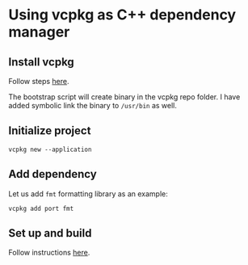 # Using vcpkg as C++ dependency manager

## Install vcpkg

Follow steps [here](https://vcpkg.io/en/getting-started).

The bootstrap script will create binary in the vcpkg repo folder. I have added
symbolic link the binary to `/usr/bin` as well.

## Initialize project

```
vcpkg new --application
```

## Add dependency

Let us add `fmt` formatting library as an example:

```
vcpkg add port fmt
```

## Set up and build

Follow instructions [here](https://learn.microsoft.com/en-us/vcpkg/get_started/get-started?pivots=shell-cmd).
